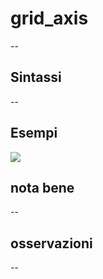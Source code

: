 # grid_axis

--

## Sintassi

--

## Esempi

![](/img/variabili/grid_axis/grid_axis1.png)

## nota bene

--

## osservazioni

--